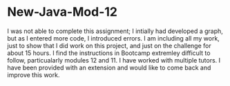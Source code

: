 # New-Java-Mod-12
I was not able to complete this assignment; I intially had developed a graph, but as I entered more code, I introduced errors. I am including all my work, just to show that I did work on this project, and just on the challenge for about 15 hours. I find the instructions in Bootcamp extremley difficult to follow, particualarly modules 12 and 11. I have worked with multiple tutors. I have been provided with an extension and would like to come back and improve this work. 
